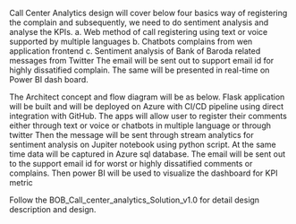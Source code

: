 Call Center Analytics design will cover below four basics way of registering the complain and subsequently, we need to do sentiment analysis and analyse the KPIs.
a. Web method of call registering using text or voice supported by multiple languages
b. Chatbots complains from wen application frontend
c. Sentiment analysis of Bank of Baroda related messages from Twitter
The email will be sent out to support email id for highly dissatified complain. The same will be presented in real-time on Power BI dash board.

The Architect concept and flow diagram will be as below.
Flask application will be built and will be deployed on Azure with CI/CD pipeline using direct integration with GitHub.
The apps will allow user to register their comments either through text or voice or chatbots in multiple language or through twitter
Then the message will be sent through stream analytics for sentiment analysis on Jupiter notebook using python script.
At the same time data will be captured in Azure sql database.
The email will be sent out to the support email id for worst or highly dissatified comments or complains.
Then  power BI will be used to visualize the dashboard for KPI metric

Follow the BOB_Call_center_analytics_Solution_v1.0 for detail design description and design.
